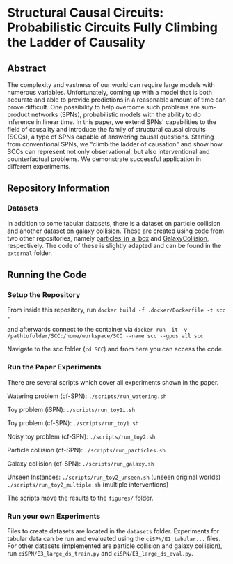 # Structural Causal Circuits: Probabilistic Circuits Fully Climbing the Ladder of Causality

## Abstract
The complexity and vastness of our world can require large models with numerous variables. Unfortunately, coming up with a model that is both accurate and able to provide predictions in a reasonable amount of time can prove difficult. One possibility to help overcome such problems are sum-product networks (SPNs), probabilistic models with the ability to do inference in linear time. In this paper, we extend SPNs' capabilities to the field of causality and introduce the family of structural causal circuits (SCCs), a type of SPNs capable of answering causal questions. Starting from conventional SPNs, we "climb the ladder of causation" and show how SCCs can represent not only observational, but also interventional and counterfactual problems. We demonstrate successful application in different experiments.

## Repository Information

### Datasets

In addition to some tabular datasets, there is a dataset on particle collision and another dataset on galaxy collision. These are created using code from two other repositories, namely [particles_in_a_box](https://github.com/ineporozhnii/particles_in_a_box) and [GalaxyCollision](https://github.com/EnguerranVidal/GalaxyCollision/tree/main), respectively. The code of these is slightly adapted and can be found in the `external` folder.

## Running the Code

### Setup the Repository

From inside this repository, run
`docker build -f .docker/Dockerfile -t scc .`

and afterwards connect to the container via
`docker run -it -v /pathtofolder/SCC:/home/workspace/SCC --name scc --gpus all scc`

Navigate to the scc folder (`cd SCC`) and from here you can access the code.

### Run the Paper Experiments

There are several scripts which cover all experiments shown in the paper.

Watering problem (cf-SPN):
`./scripts/run_watering.sh`

Toy problem (iSPN):
`./scripts/run_toy1i.sh`

Toy problem (cf-SPN):
`./scripts/run_toy1.sh`

Noisy toy problem (cf-SPN):
`./scripts/run_toy2.sh`

Particle collision (cf-SPN):
`./scripts/run_particles.sh`

Galaxy collision (cf-SPN):
`./scripts/run_galaxy.sh`

Unseen Instances:
`./scripts/run_toy2_unseen.sh` (unseen original worlds)
`./scripts/run_toy2_multiple.sh` (multiple interventions)

The scripts move the results to the `figures/` folder.

### Run your own Experiments

Files to create datasets are located in the `datasets` folder. Experiments for tabular data can be run and evaluated using the `ciSPN/E1_tabular...` files. For other datasets (implemented are particle collision and galaxy collision), run `ciSPN/E3_large_ds_train.py` and `ciSPN/E3_large_ds_eval.py`.

